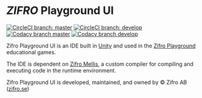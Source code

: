 # _ZIFRO_ Playground UI

[![CircleCI branch: master](https://img.shields.io/circleci/token/379c54331c6f0cf87edd79aadad56a53b8775f96/project/github/zardan/ui/master.svg?label=%2Fmaster&logo=circleci)](https://circleci.com/gh/zardan/ui)
[![CircleCI branch: develop](https://img.shields.io/circleci/token/379c54331c6f0cf87edd79aadad56a53b8775f96/project/github/zardan/ui/develop.svg?label=%2Fdevelop&logo=circleci)](https://circleci.com/gh/zardan/ui)  
[![Codacy branch master](https://img.shields.io/codacy/grade/9b00237765aa42ab93c85f9b4cc06601/master.svg?label=code%20quality%20%2Fmaster&logo=codacy)](https://app.codacy.com/project/zifro/ui/dashboard?bid=12230459&token=qu58GTMiwHbjyh6&utm_source=github.com&utm_medium=referral&utm_content=zardan/compiler&utm_campaign=Badge_Grade)
[![Codacy branch develop](https://img.shields.io/codacy/grade/9b00237765aa42ab93c85f9b4cc06601/develop.svg?label=code%20quality%20%2Fdevelop&logo=codacy)](https://app.codacy.com/project/zifro/ui/dashboard?bid=12230464&token=qu58GTMiwHbjyh6&utm_source=github.com&utm_medium=referral&utm_content=zardan/compiler&utm_campaign=Badge_Grade)

Zifro Playground UI is an IDE built in [Unity](https://unity3d.com) and used in the [Zifro Playground](https://www.zifro.se/#playground) educational games.

The IDE is dependent on [Zifro Mellis](https://github.com/zardan/compiler), a custom compiler for compiling and executing code in the runtime environment.

Zifro Playground UI is developed, maintained, and owned by © Zifro AB ([zifro.se](https://zifro.se/))
